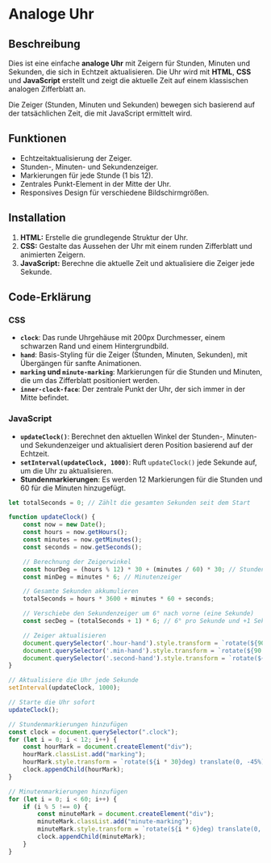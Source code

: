 # Analoge Uhr

## Beschreibung
Dies ist eine einfache **analoge Uhr** mit Zeigern für Stunden, Minuten und Sekunden, die sich in Echtzeit aktualisieren. Die Uhr wird mit **HTML**, **CSS** und **JavaScript** erstellt und zeigt die aktuelle Zeit auf einem klassischen analogen Zifferblatt an. 

Die Zeiger (Stunden, Minuten und Sekunden) bewegen sich basierend auf der tatsächlichen Zeit, die mit JavaScript ermittelt wird.

## Funktionen
- Echtzeitaktualisierung der Zeiger.
- Stunden-, Minuten- und Sekundenzeiger.
- Markierungen für jede Stunde (1 bis 12).
- Zentrales Punkt-Element in der Mitte der Uhr.
- Responsives Design für verschiedene Bildschirmgrößen.

## Installation

1. **HTML:** Erstelle die grundlegende Struktur der Uhr.
2. **CSS:** Gestalte das Aussehen der Uhr mit einem runden Zifferblatt und animierten Zeigern.
3. **JavaScript:** Berechne die aktuelle Zeit und aktualisiere die Zeiger jede Sekunde.

## Code-Erklärung

### CSS
- **`clock`**: Das runde Uhrgehäuse mit 200px Durchmesser, einem schwarzen Rand und einem Hintergrundbild.
- **`hand`**: Basis-Styling für die Zeiger (Stunden, Minuten, Sekunden), mit Übergängen für sanfte Animationen.
- **`marking` und `minute-marking`**: Markierungen für die Stunden und Minuten, die um das Zifferblatt positioniert werden.
- **`inner-clock-face`**: Der zentrale Punkt der Uhr, der sich immer in der Mitte befindet.

### JavaScript
- **`updateClock()`**: Berechnet den aktuellen Winkel der Stunden-, Minuten- und Sekundenzeiger und aktualisiert deren Position basierend auf der Echtzeit.
- **`setInterval(updateClock, 1000)`**: Ruft `updateClock()` jede Sekunde auf, um die Uhr zu aktualisieren.
- **Stundenmarkierungen**: Es werden 12 Markierungen für die Stunden und 60 für die Minuten hinzugefügt.

```javascript
let totalSeconds = 0; // Zählt die gesamten Sekunden seit dem Start

function updateClock() {
    const now = new Date();
    const hours = now.getHours();
    const minutes = now.getMinutes();
    const seconds = now.getSeconds();

    // Berechnung der Zeigerwinkel
    const hourDeg = (hours % 12) * 30 + (minutes / 60) * 30; // Stundenzeiger
    const minDeg = minutes * 6; // Minutenzeiger

    // Gesamte Sekunden akkumulieren
    totalSeconds = hours * 3600 + minutes * 60 + seconds;

    // Verschiebe den Sekundenzeiger um 6° nach vorne (eine Sekunde)
    const secDeg = (totalSeconds + 1) * 6; // 6° pro Sekunde und +1 Sekunde

    // Zeiger aktualisieren
    document.querySelector('.hour-hand').style.transform = `rotate(${90 + hourDeg}deg)`;
    document.querySelector('.min-hand').style.transform = `rotate(${90 + minDeg}deg)`;
    document.querySelector('.second-hand').style.transform = `rotate(${90 + secDeg}deg)`; // Sekundenzeiger eine Sekunde nach vorne
}

// Aktualisiere die Uhr jede Sekunde
setInterval(updateClock, 1000);

// Starte die Uhr sofort
updateClock();

// Stundenmarkierungen hinzufügen
const clock = document.querySelector(".clock");
for (let i = 0; i < 12; i++) {
    const hourMark = document.createElement("div");
    hourMark.classList.add("marking");
    hourMark.style.transform = `rotate(${i * 30}deg) translate(0, -45%)`;
    clock.appendChild(hourMark);
}

// Minutenmarkierungen hinzufügen
for (let i = 0; i < 60; i++) {
    if (i % 5 !== 0) {
        const minuteMark = document.createElement("div");
        minuteMark.classList.add("minute-marking");
        minuteMark.style.transform = `rotate(${i * 6}deg) translate(0, -45%)`;
        clock.appendChild(minuteMark);
    }
}
